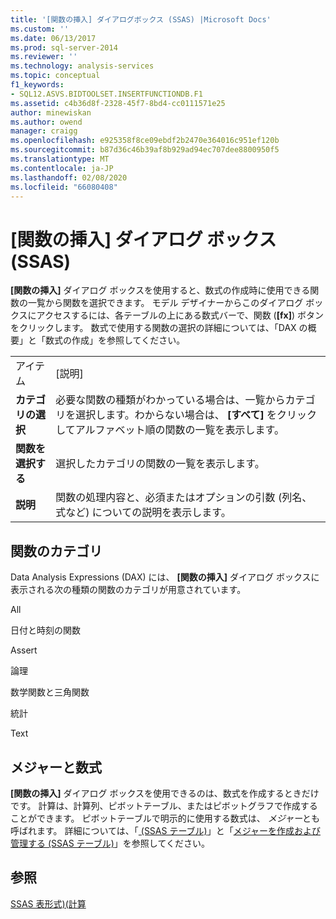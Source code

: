 ```yaml
---
title: '[関数の挿入] ダイアログボックス (SSAS) |Microsoft Docs'
ms.custom: ''
ms.date: 06/13/2017
ms.prod: sql-server-2014
ms.reviewer: ''
ms.technology: analysis-services
ms.topic: conceptual
f1_keywords:
- SQL12.ASVS.BIDTOOLSET.INSERTFUNCTIONDB.F1
ms.assetid: c4b36d8f-2328-45f7-8bd4-cc0111571e25
author: minewiskan
ms.author: owend
manager: craigg
ms.openlocfilehash: e925358f8ce09ebdf2b2470e364016c951ef120b
ms.sourcegitcommit: b87d36c46b39af8b929ad94ec707dee8800950f5
ms.translationtype: MT
ms.contentlocale: ja-JP
ms.lasthandoff: 02/08/2020
ms.locfileid: "66080408"
---
```

# <a name="insert-function-dialog-box-ssas"></a>[関数の挿入] ダイアログ ボックス (SSAS)
  
  **[関数の挿入]** ダイアログ ボックスを使用すると、数式の作成時に使用できる関数の一覧から関数を選択できます。 モデル デザイナーからこのダイアログ ボックスにアクセスするには、各テーブルの上にある数式バーで、関数 (**[fx]**) ボタンをクリックします。 数式で使用する関数の選択の詳細については、「DAX の概要」と「数式の作成」を参照してください。  
  
|||  
|-|-|  
|アイテム|[説明]|  
|**カテゴリの選択**|必要な関数の種類がわかっている場合は、一覧からカテゴリを選択します。わからない場合は、 **[すべて]** をクリックしてアルファベット順の関数の一覧を表示します。|  
|**関数を選択する**|選択したカテゴリの関数の一覧を表示します。|  
|**説明**|関数の処理内容と、必須またはオプションの引数 (列名、式など) についての説明を表示します。|  
  
## <a name="function-categories"></a>関数のカテゴリ  
 Data Analysis Expressions (DAX) には、 **[関数の挿入]** ダイアログ ボックスに表示される次の種類の関数のカテゴリが用意されています。  
  
 All  
  
 日付と時刻の関数  
  
 Assert  
  
 論理  
  
 数学関数と三角関数  
  
 統計  
  
 Text  
  
## <a name="measures-and-formulas"></a>メジャーと数式  
 
  **[関数の挿入]** ダイアログ ボックスを使用できるのは、数式を作成するときだけです。 計算は、計算列、ピボットテーブル、またはピボットグラフで作成することができます。 ピボットテーブルで明示的に使用する数式は、 *メジャー*とも呼ばれます。 詳細については、「[ &#40;SSAS テーブル&#41;](tabular-models/ssas-calculated-columns-create-a-calculated-column.md)」と「[メジャーを作成および管理する &#40;SSAS テーブル&#41;](tabular-models/measures-ssas-tabular.md)」を参照してください。  
  
## <a name="see-also"></a>参照  
 [SSAS 表形式&#41;&#40;計算](tabular-models/calculations-ssas-tabular.md)  
  
  
